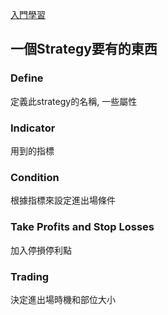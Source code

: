 [入門學習](https://algotrading101.com/learn/pine-script-tradingview-guide/)
## 一個Strategy要有的東西
### Define
定義此strategy的名稱, 一些屬性
### Indicator
用到的指標
### Condition
根據指標來設定進出場條件
### Take Profits and Stop Losses
加入停損停利點
### Trading
決定進出場時機和部位大小